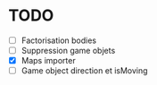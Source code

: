 # TODO

- [ ] Factorisation bodies
- [ ] Suppression game objets
- [x] Maps importer
- [ ] Game object direction et isMoving
